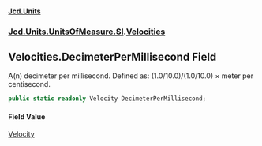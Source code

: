 #### [Jcd.Units](index.md 'index')
### [Jcd.Units.UnitsOfMeasure.SI](Jcd.Units.UnitsOfMeasure.SI.md 'Jcd.Units.UnitsOfMeasure.SI').[Velocities](Velocities.md 'Jcd.Units.UnitsOfMeasure.SI.Velocities')

## Velocities.DecimeterPerMillisecond Field

A(n) decimeter per millisecond. Defined as: (1.0/10.0)/(1.0/10.0) × meter per centisecond.

```csharp
public static readonly Velocity DecimeterPerMillisecond;
```

#### Field Value
[Velocity](Velocity.md 'Jcd.Units.UnitTypes.Velocity')